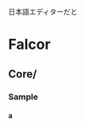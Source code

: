 
日本語エディターだと

# Falcor

## Core/

### Sample

#### a


<!--stackedit_data:
eyJoaXN0b3J5IjpbMjAzODMyODcxNCwtMTAwMjY0Mzg0LDg5MT
AxMjA0OF19
-->